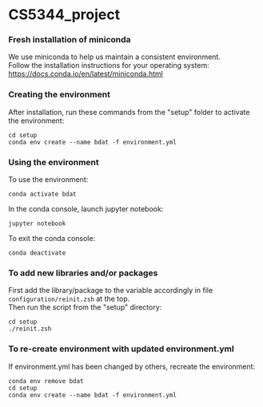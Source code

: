 # CS5344_project

### Fresh installation of miniconda
We use miniconda to help us maintain a consistent environment. <br/>
Follow the installation instructions for your operating system: <br/>
https://docs.conda.io/en/latest/miniconda.html <br/>

### Creating the environment
After installation, run these commands from the "setup" folder to activate the environment:
```
cd setup
conda env create --name bdat -f environment.yml
```

### Using the environment
To use the environment:
```
conda activate bdat
```
In the conda console, launch jupyter notebook:
```
jupyter notebook
```
To exit the conda console:
```
conda deactivate
```

### To add new libraries and/or packages
First add the library/package to the variable accordingly in file `configuration/reinit.zsh` at the top. <br/>
Then run the script from the "setup" directory:
```
cd setup
./reinit.zsh
```

### To re-create environment with updated environment.yml
If environment.yml has been changed by others, recreate the environment:
```
conda env remove bdat
cd setup
conda env create --name bdat -f environment.yml
```
